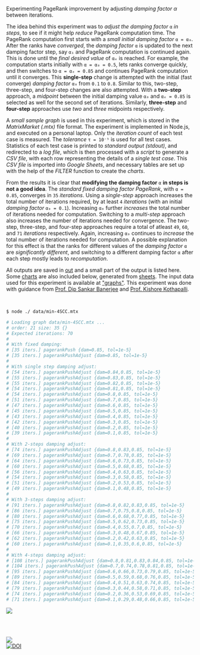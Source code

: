 Experimenting PageRank improvement by adjusting *damping factor α* between iterations.

The idea behind this experiment was to *adjust the damping factor* `α`
*in steps*, to see if it might help *reduce* PageRank computation time.
The PageRank computation first starts with a *small initial damping factor*
`α = α₀`. After the ranks have *converged*, the *damping factor* `α` is
updated to the next damping factor step, say `α₁` and PageRank computation
is continued again. This is done until the *final desired value* of `αₑ` is
reached. For example, the computation starts initially with `α = α₀ = 0.5`,
lets ranks converge quickly, and then switches to `α = αₑ = 0.85` and
continues PageRank computation until it converges. This **single-step**
change is attempted with the initial (fast converge) *damping factor* `α₀`
from `0.1` to `0.8`. Similar to this, two-step, three-step, and four-step
changes are also attempted. With a **two-step** approach, a *midpoint*
between the initial damping value `α₀` and `αₑ = 0.85` is selected as
well for the second set of iterations. Similarly, **three-step** and
**four-step** approaches use *two* and *three* midpoints respectively.

A *small sample graph* is used in this experiment, which is stored in
the *MatrixMarket (.mtx)* file format. The experiment is implemented in
Node.js, and executed on a personal laptop. Only the *iteration count*
of each test case is measured. The *tolerance* `τ = 10⁻⁵` is used for
all test cases. Statistics of each test case is printed to *standard*
*output (stdout)*, and redirected to a *log file*, which is then processed
with a *script* to generate a *CSV file*, with each row representing the
details of a *single test case*. This *CSV file* is imported into *Google*
*Sheets*, and necessary tables are set up with the help of the *FILTER*
function to create the *charts*.

From the results it is clear that **modifying the damping factor** `α`
**in steps is not a good idea**. The *standard fixed damping factor*
*PageRank*, with `α = 0.85`, converges in `35` *iterations*. Using a
*single-step* approach increases the total number of iterations required,
by at least `4` *iterations* (with an initial *damping factor* `α₀ = 0.1`).
Increasing `α₀` further *increases* the total number of iterations needed
for computation. Switching to a *multi-step* approach also increases the
number of iterations needed for convergence. The two-step, three-step,
and four-step approaches require a total of atleast `49`, `60`, and `71`
*iterations* respectively. Again, increasing `α₀` continues to *increase*
the total number of iterations needed for computation. A possible
explanation for this effect is that the ranks for different values of
the *damping factor* `α` are *significantly different*, and switching
to a different damping factor `α` after each step mostly leads to
*recomputation*.

All outputs are saved in [out](out/) and a small part of the output is listed
here. Some [charts] are also included below, generated from [sheets]. The input
data used for this experiment is available at ["graphs"]. This experiment was
done with guidance from [Prof. Dip Sankar Banerjee] and [Prof. Kishore Kothapalli].

<br>

```bash
$ node ./ data/min-4SCC.mtx

# Loading graph data/min-4SCC.mtx ...
# order: 21 size: 35 {}
# Expected iterations: 70
#
# With fixed damping:
# [35 iters.] pagerankPush {dam=0.85, tol=1e-5}
# [35 iters.] pagerankPushAdjust {dam=0.85, tol=1e-5}
#
# With single step damping adjust:
# [54 iters.] pagerankPushAdjust {dam=0.84,0.85, tol=1e-5}
# [55 iters.] pagerankPushAdjust {dam=0.83,0.85, tol=1e-5}
# [55 iters.] pagerankPushAdjust {dam=0.82,0.85, tol=1e-5}
# [54 iters.] pagerankPushAdjust {dam=0.81,0.85, tol=1e-5}
# [54 iters.] pagerankPushAdjust {dam=0.8,0.85, tol=1e-5}
# [51 iters.] pagerankPushAdjust {dam=0.7,0.85, tol=1e-5}
# [47 iters.] pagerankPushAdjust {dam=0.6,0.85, tol=1e-5}
# [45 iters.] pagerankPushAdjust {dam=0.5,0.85, tol=1e-5}
# [43 iters.] pagerankPushAdjust {dam=0.4,0.85, tol=1e-5}
# [42 iters.] pagerankPushAdjust {dam=0.3,0.85, tol=1e-5}
# [40 iters.] pagerankPushAdjust {dam=0.2,0.85, tol=1e-5}
# [39 iters.] pagerankPushAdjust {dam=0.1,0.85, tol=1e-5}
#
# With 2-steps damping adjust:
# [74 iters.] pagerankPushAdjust {dam=0.8,0.83,0.85, tol=1e-5}
# [69 iters.] pagerankPushAdjust {dam=0.7,0.78,0.85, tol=1e-5}
# [64 iters.] pagerankPushAdjust {dam=0.6,0.73,0.85, tol=1e-5}
# [60 iters.] pagerankPushAdjust {dam=0.5,0.68,0.85, tol=1e-5}
# [56 iters.] pagerankPushAdjust {dam=0.4,0.63,0.85, tol=1e-5}
# [54 iters.] pagerankPushAdjust {dam=0.3,0.58,0.85, tol=1e-5}
# [51 iters.] pagerankPushAdjust {dam=0.2,0.53,0.85, tol=1e-5}
# [49 iters.] pagerankPushAdjust {dam=0.1,0.48,0.85, tol=1e-5}
#
# With 3-steps damping adjust:
# [91 iters.] pagerankPushAdjust {dam=0.8,0.82,0.83,0.85, tol=1e-5}
# [86 iters.] pagerankPushAdjust {dam=0.7,0.75,0.8,0.85, tol=1e-5}
# [80 iters.] pagerankPushAdjust {dam=0.6,0.68,0.77,0.85, tol=1e-5}
# [75 iters.] pagerankPushAdjust {dam=0.5,0.62,0.73,0.85, tol=1e-5}
# [70 iters.] pagerankPushAdjust {dam=0.4,0.55,0.7,0.85, tol=1e-5}
# [66 iters.] pagerankPushAdjust {dam=0.3,0.48,0.67,0.85, tol=1e-5}
# [62 iters.] pagerankPushAdjust {dam=0.2,0.42,0.63,0.85, tol=1e-5}
# [60 iters.] pagerankPushAdjust {dam=0.1,0.35,0.6,0.85, tol=1e-5}
#
# With 4-steps damping adjust:
# [108 iters.] pagerankPushAdjust {dam=0.8,0.81,0.83,0.84,0.85, tol=1e-5}
# [104 iters.] pagerankPushAdjust {dam=0.7,0.74,0.78,0.81,0.85, tol=1e-5}
# [95 iters.] pagerankPushAdjust {dam=0.6,0.66,0.73,0.79,0.85, tol=1e-5}
# [89 iters.] pagerankPushAdjust {dam=0.5,0.59,0.68,0.76,0.85, tol=1e-5}
# [84 iters.] pagerankPushAdjust {dam=0.4,0.51,0.63,0.74,0.85, tol=1e-5}
# [79 iters.] pagerankPushAdjust {dam=0.3,0.44,0.58,0.71,0.85, tol=1e-5}
# [74 iters.] pagerankPushAdjust {dam=0.2,0.36,0.53,0.69,0.85, tol=1e-5}
# [71 iters.] pagerankPushAdjust {dam=0.1,0.29,0.48,0.66,0.85, tol=1e-5}
```

[![](https://i.imgur.com/UAbQTQW.png)][sheetp]

<br>
<br>

[![](https://i.imgur.com/XPKV828.jpg)](https://www.youtube.com/watch?v=J3sfsP9W048)\
[![DOI](https://zenodo.org/badge/365472264.svg)](https://zenodo.org/badge/latestdoi/365472264)

[Prof. Dip Sankar Banerjee]: https://sites.google.com/site/dipsankarban/
[Prof. Kishore Kothapalli]: https://cstar.iiit.ac.in/~kkishore/
[Deeper Inside PageRank]: https://www.slideshare.net/SubhajitSahu/deeper-inside-PageRank-notes
["graphs"]: https://github.com/puzzlef/graphs
[charts]: https://photos.app.goo.gl/G8Q6WSUn6pebH49VA
[sheets]: https://docs.google.com/spreadsheets/d/1ksTlhtzloh1HAvNoiWvmnP00FIyE9MZkGwMeyuEUjaI/edit?usp=sharing
[sheetp]: https://docs.google.com/spreadsheets/d/e/2PACX-1vTZRQRMgWnenPfVvz7KPCHmh4WuZm7wVviWx*EtpPhJIItKevIAoJMP7eM-tycdlhBd9k21Mb5Qp3DD/pubhtml
